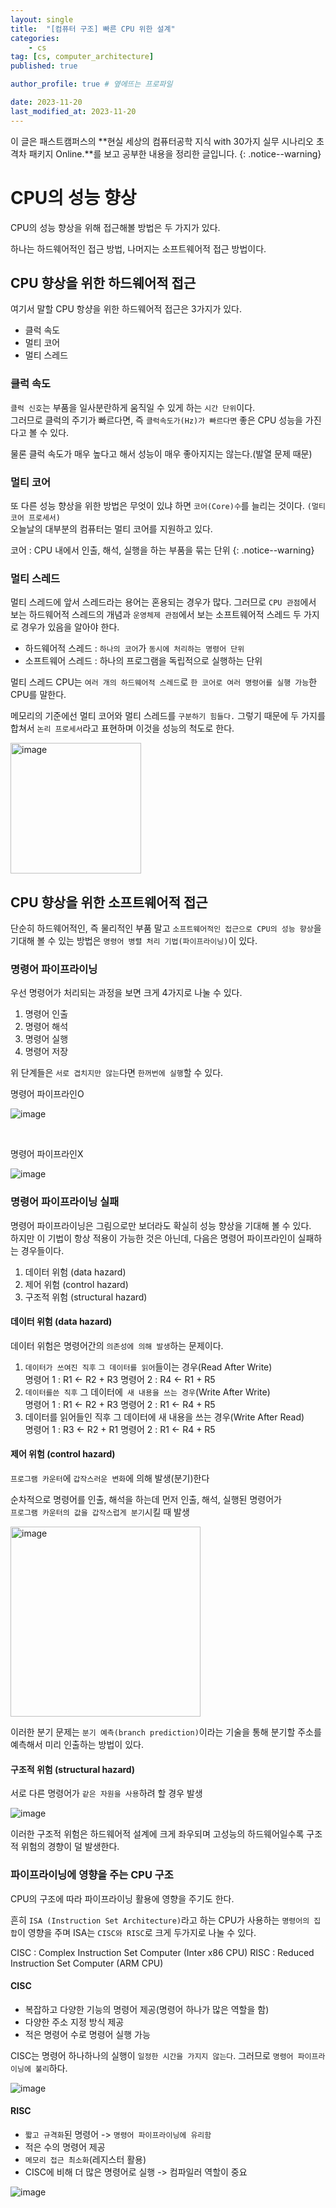 ```yaml
---
layout: single
title:  "[컴퓨터 구조] 빠른 CPU 위한 설계"
categories: 
    - cs
tag: [cs, computer_architecture]
published: true

author_profile: true # 옆에뜨는 프로파일

date: 2023-11-20
last_modified_at: 2023-11-20
---
```


이 글은 패스트캠퍼스의 **현실 세상의 컴퓨터공학 지식 with 30가지 실무 시나리오 초격차 패키지 Online.**를 보고 공부한 내용을 정리한 글입니다.
{: .notice--warning}

# CPU의 성능 향상
CPU의 성능 향상을 위해 접근해볼 방법은 두 가지가 있다.

하나는 하드웨어적인 접근 방법, 나머지는 소프트웨어적 접근 방법이다.

## CPU 향상을 위한 하드웨어적 접근
여기서 말할 CPU 항샹을 위한 하드웨어적 접근은 3가지가 있다.

- 클럭 속도 
- 멀티 코어
- 멀티 스레드

### 클럭 속도
`클럭 신호`는 부품을 일사분란하게 움직일 수 있게 하는 `시간 단위`이다.<br>
그러므로 클럭의 주기가 빠르다면, 즉 `클럭속도가(Hz)가 빠르다면` 좋은 CPU 성능을 가진다고 볼 수 있다.

물론 클럭 속도가 매우 높다고 해서 성능이 매우 좋아지지는 않는다.(발열 문제 때문)

### 멀티 코어
또 다른 성능 향상을 위한 방법은 무엇이 있냐 하면 `코어(Core)수`를 늘리는 것이다. `(멀티 코어 프로세서)`<br>
오늘날의 대부분의 컴퓨터는 멀티 코어를 지원하고 있다.

코어 : CPU 내에서 인출, 해석, 실행을 하는 부품을 묶는 단위
{: .notice--warning}

### 멀티 스레드
멀티 스레드에 앞서 스레드라는 용어는 혼용되는 경우가 많다. 그러므로 `CPU 관점`에서 보는 하드웨어적 스레드의 개념과
`운영체제 관점`에서 보는 소프트웨어적 스레드 두 가지로 경우가 있음을 알아야 한다.

- 하드웨어적 스레드 : `하나의 코어`가 `동시에 처리하는 명령어 단위`
- 소프트웨어 스레드 : 하나의 프로그램을 독립적으로 실행하는 단위


멀티 스레드 CPU는 `여러 개의 하드웨어적 스레드`로 `한 코어로 여러 명령어를 실행 가능`한 CPU를 말한다.

메모리의 기준에선 멀티 코어와 멀티 스레드를 `구분하기 힘들다.` 그렇기 때문에
두 가지를 합쳐서 `논리 프로세서`라고 표현하며 이것을 성능의 척도로 한다.

<img width="209" alt="image" src="https://github.com/novicehog/comments/assets/131991619/4a6c8842-4f81-4a89-9928-9aed0c740506">

## CPU 향상을 위한 소프트웨어적 접근
단순히 하드웨어적인, 즉 물리적인 부품 말고 `소프트웨어적인 접근으로 CPU의 성능 향상`을 기대해 볼 수 있는 방법은
`명령어 병렬 처리 기법(파이프라이닝)`이 있다.

### 명령어 파이프라이닝
우선 명령어가 처리되는 과정을 보면 크게 4가지로 나눌 수 있다.
1. 명령어 인출
2. 명령어 해석
3. 명령어 실행
4. 명령어 저장

위 단계들은 `서로 겹치지만 않는`다면 `한꺼번에 실행`할 수 있다.

명령어 파이프라인O

![image](https://github.com/novicehog/comments/assets/131991619/fa9fc49c-e816-475b-b8ca-626a4aca1fd8)

<br>

명령어 파이프라인X

![image](https://github.com/novicehog/comments/assets/131991619/b255facc-d388-45c7-ac1e-25cb3fe72468)


### 명령어 파이프라이닝 실패
명령어 파이프라이닝은 그림으로만 보더라도 확실히 성능 향상을 기대해 볼 수 있다.<br>
하지만 이 기법이 항상 적용이 가능한 것은 아닌데, 다음은 명령어 파이프라인이 실패하는 경우들이다.

1. 데이터 위험 (data hazard)
2. 제어 위험 (control hazard)
3. 구조적 위험 (structural hazard)

#### 데이터 위험 (data hazard)
데이터 위험은 명령어간의 `의존성에 의해 발생`하는 문제이다.

1. `데이터가 쓰여진 직후` `그 데이터를 읽어`들이는 경우(Read After Write)<br>
  명령어 1 : R1 <- R2 + R3
  명령어 2 : R4 <- R1 + R5
2. `데이터를쓴 직후` 그 데이터에` 새 내용을 쓰는 경우`(Write After Write)<br>
  명령어 1 : R1 <- R2 + R3
  명령어 2 : R1 <- R4 + R5
3. 데이터를 읽어들인 직후 그 데이터에 새 내용을 쓰는 경우(Write After Read)<br>
  명령어 1 : R3 <- R2 + R1
  명령어 2 : R1 <- R4 + R5


#### 제어 위험 (control hazard)
`프로그램 카운터`에 `갑작스러운 변화`에 의해 발생(분기)한다

순차적으로 명령어를 인출, 해석을 하는데 먼저 인출, 해석, 실행된 명령어가 <br>
`프로그램 카운터의 값을 갑작스럽게 분기`시킬 때 발생

<img width="304" alt="image" src="https://github.com/novicehog/comments/assets/131991619/a09701b5-21fe-4fa2-b57b-556c1ef54155">

이러한 분기 문제는 `분기 예측(branch prediction)`이라는 기술을 통해 분기할 주소를 예측해서 미리 인출하는 방법이 있다.


#### 구조적 위험 (structural hazard)
서로 다른 명령어가 `같은 자원을 사용`하려 할 경우 발생

![image](https://github.com/novicehog/comments/assets/131991619/fa1577f5-1c29-4198-b399-fa89f4ab2da8)

이러한 구조적 위험은 하드웨어적 설계에 크게 좌우되며 고성능의 하드웨어일수록 구조적 위험의 경향이 덜 발생한다.



### 파이프라이닝에 영향을 주는 CPU 구조
CPU의 구조에 따라 파이프라이닝 활용에 영향을 주기도 한다.

흔히 `ISA (Instruction Set Architecture)`라고 하는 CPU가 사용하는 `명령어의 집합`이 영향을 주며
ISA는 `CISC와 RISC`로 크게 두가지로 나눌 수 있다.

CISC : Complex Instruction Set Computer (Inter x86 CPU)
RISC : Reduced Instruction Set Computer (ARM CPU)


#### CISC
- 복잡하고 다양한 기능의 명령어 제공(명령어 하나가 많은 역할을 함)
- 다양한 주소 지정 방식 제공
- 적은 명령어 수로 명령어 실행 가능

CISC는 명령어 하나하나의 실행이 `일정한 시간을 가지지 않는다`. 그러므로 `명령어 파이프라이닝에 불리`하다.

![image](https://github.com/novicehog/comments/assets/131991619/2f16d420-b65d-488d-a27a-1716d5d3730d)

#### RISC
- `짧고 규격화`된 명령어 -> `명령어 파이프라이닝에 유리함`
- 적은 수의 명령어 제공
- `메모리 접근 최소화`(레지스터 활용)
- CISC에 비해 더 많은 명령어로 실행 -> 컴파일러 역할이 중요

![image](https://github.com/novicehog/comments/assets/131991619/90142b2e-f3dc-43ee-9aa9-571b27aaa6b4)